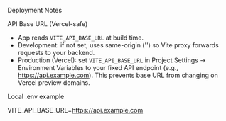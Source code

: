 Deployment Notes

API Base URL (Vercel-safe)

- App reads `VITE_API_BASE_URL` at build time.
- Development: if not set, uses same-origin ('') so Vite proxy forwards requests to your backend.
- Production (Vercel): set `VITE_API_BASE_URL` in Project Settings → Environment Variables to your fixed API endpoint (e.g., https://api.example.com). This prevents base URL from changing on Vercel preview domains.

Local .env example

VITE_API_BASE_URL=https://api.example.com

